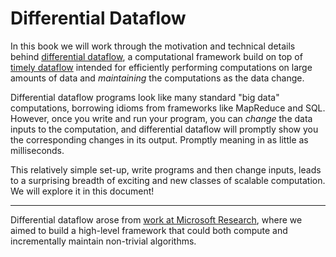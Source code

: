 # Differential Dataflow

In this book we will work through the motivation and technical details behind [differential dataflow](https://github.com/frankmcsherry/differential-dataflow), a computational framework build on top of [timely dataflow](https://github.com/frankmcsherry/timely-dataflow) intended for efficiently performing computations on large amounts of data and *maintaining* the computations as the data change.

Differential dataflow programs look like many standard "big data" computations, borrowing idioms from frameworks like MapReduce and SQL. However, once you write and run your program, you can *change* the data inputs to the computation, and differential dataflow will promptly show you the corresponding changes in its output. Promptly meaning in as little as milliseconds.

This relatively simple set-up, write programs and then change inputs, leads to a surprising breadth of exciting and new classes of scalable computation. We will explore it in this document!

---

Differential dataflow arose from [work at Microsoft Research](https://www.microsoft.com/en-us/research/wp-content/uploads/2013/11/naiad_sosp2013.pdf), where we aimed to build a high-level framework that could both compute and incrementally maintain non-trivial algorithms.